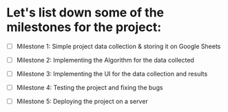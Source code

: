 # Let's list down some of the milestones for the project:
- [ ] Milestone 1: Simple project data collection & storing it on Google Sheets
- [ ] Milestone 2: Implementing the Algorithm for the data collected
- [ ] Milestone 3: Implementing the UI for the data collection and results
- [ ] Milestone 4: Testing the project and fixing the bugs
- [ ] Milestone 5: Deploying the project on a server


